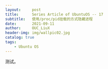 ```yaml
---
layout:     post
title:      Series Article of UbuntuOS -- 17         
subtitle:   使用/proc/pid挂载的方式隐藏进程           
date:       2021-09-11      
author:     OUC_LiuX     
header-img: img/wallpic02.jpg     
catalog: true
tags:
    - Ubuntu OS
---
```

测试。